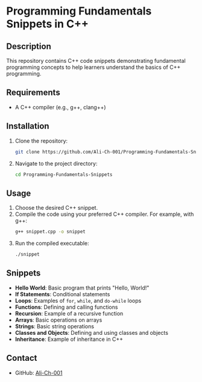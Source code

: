 # Programming Fundamentals Snippets in C++

## Description
This repository contains C++ code snippets demonstrating fundamental programming concepts to help learners understand the basics of C++ programming.

## Requirements
- A C++ compiler (e.g., g++, clang++)

## Installation
1. Clone the repository:
   ```bash
   git clone https://github.com/Ali-Ch-001/Programming-Fundamentals-Snippets.git
   ```
2. Navigate to the project directory:
   ```bash
   cd Programming-Fundamentals-Snippets
   ```

## Usage
1. Choose the desired C++ snippet.
2. Compile the code using your preferred C++ compiler. For example, with g++:
   ```bash
   g++ snippet.cpp -o snippet
   ```
3. Run the compiled executable:
   ```bash
   ./snippet
   ```

## Snippets
- **Hello World**: Basic program that prints "Hello, World!"
- **If Statements**: Conditional statements
- **Loops**: Examples of `for`, `while`, and `do-while` loops
- **Functions**: Defining and calling functions
- **Recursion**: Example of a recursive function
- **Arrays**: Basic operations on arrays
- **Strings**: Basic string operations
- **Classes and Objects**: Defining and using classes and objects
- **Inheritance**: Example of inheritance in C++

## Contact
- GitHub: [Ali-Ch-001](https://github.com/Ali-Ch-001)
```
